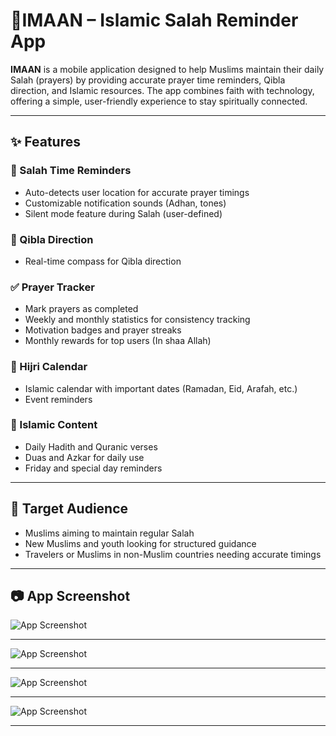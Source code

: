 # 📱IMAAN – Islamic Salah Reminder App

**IMAAN** is a mobile application designed to help Muslims maintain their daily Salah (prayers) by providing accurate prayer time reminders, Qibla direction, and Islamic resources. The app combines faith with technology, offering a simple, user-friendly experience to stay spiritually connected.

---

## ✨ Features

### 🕌 Salah Time Reminders
- Auto-detects user location for accurate prayer timings  
- Customizable notification sounds (Adhan, tones)  
- Silent mode feature during Salah (user-defined)  

### 🧭 Qibla Direction
- Real-time compass for Qibla direction  

### ✅ Prayer Tracker
- Mark prayers as completed  
- Weekly and monthly statistics for consistency tracking  
- Motivation badges and prayer streaks  
- Monthly rewards for top users (In shaa Allah)  

### 📅 Hijri Calendar
- Islamic calendar with important dates (Ramadan, Eid, Arafah, etc.)  
- Event reminders  

### 📖 Islamic Content
- Daily Hadith and Quranic verses  
- Duas and Azkar for daily use  
- Friday and special day reminders  

---

## 🎯 Target Audience
- Muslims aiming to maintain regular Salah  
- New Muslims and youth looking for structured guidance  
- Travelers or Muslims in non-Muslim countries needing accurate timings  

---

## 📷 App Screenshot


![App Screenshot](https://github.com/MdImranKhanSiam/Project_Photos/blob/845df35da67d96b53d502e40fbb293fa52be31fa/IMAAN/Screenshot%202025-09-10%20192615.png?raw=true)

---

![App Screenshot](https://github.com/MdImranKhanSiam/Project_Photos/blob/main/IMAAN/Screenshot%202025-09-10%20192650.png?raw=true)

---

![App Screenshot](https://github.com/MdImranKhanSiam/Project_Photos/blob/main/IMAAN/Screenshot%202025-09-10%20192630.png?raw=true)

---

![App Screenshot](https://github.com/MdImranKhanSiam/Project_Photos/blob/main/IMAAN/Screenshot%202025-09-10%20192637.png?raw=true)

---